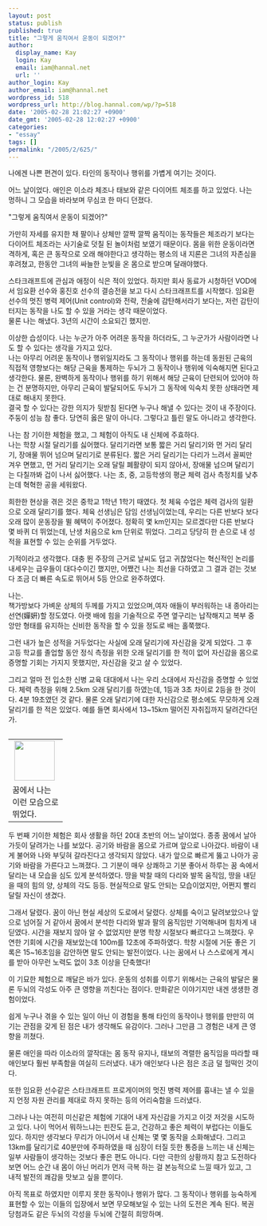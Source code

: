 ```yaml
---
layout: post
status: publish
published: true
title: "그렇게 움직여서 운동이 되겠어?"
author:
  display_name: Kay
  login: Kay
  email: iam@hannal.net
  url: ''
author_login: Kay
author_email: iam@hannal.net
wordpress_id: 518
wordpress_url: http://blog.hannal.com/wp/?p=518
date: '2005-02-28 21:02:27 +0900'
date_gmt: '2005-02-28 12:02:27 +0900'
categories:
- "essay"
tags: []
permalink: "/2005/2/625/"
---
```

<p>나에겐 나쁜 편견이 있다. 타인의 동작이나 행위를 가볍게 여기는 것이다.</p>
<p>어느 날이었다. 애인은 이소라 체조나 태보와 같은 다이어트 체조를 하고 있었다. 나는 멍하니 그 모습을 바라보며 무심코 한 마디 던졌다.</p>
<p> "그렇게 움직여서 운동이 되겠어?"</p>
<p>가만히 자세를 유지한 채 팔이나 상체만 깔짝 깔짝 움직이는 동작들은 체조라기 보다는 다이어트 체조라는 사기술로 덧칠 된 놀이처럼 보였기 때문이다. 몸을 위한 운동이라면 격하게, 혹은 큰 동작으로 오래 해야한다고 생각하는 평소의 내 지론은 그녀의 자존심을 후려쳤고, 한동안 그녀의 싸늘한 눈빛을 온 몸으로 받으며 달래야했다.</p>
<p>
스타크래프트에 관심과 애정이 식은 적이 있었다. 하지만 회사 동료가 시청하던 VOD에서 임요환 선수와 홍진호 선수의 결승전을 보고 다시 스타크래프트를 시작했다. 임요환 선수의 멋진 병력 제어(Unit control)와 전략, 전술에 감탄해서라기 보다는, 저런 감탄이 터지는 동작을 나도 할 수 있을 거라는 생각 때문이었다.<br />
물론 나는 해냈다. 3년의 시간이 소요되긴 했지만.</p>
<p>
이상한 습성이다. 나는 누군가 아주 어려운 동작을 하더라도, 그 누군가가 사람이라면 나도 할 수 있다는 생각을 가지고 있다.<br />
나는 아무리 어려운 동작이나 행위일지라도 그 동작이나 행위를 하는데 동원된 근육의 직접적 영향보다는 해당 근육을 통제하는 두뇌가 그 동작이나 행위에 익숙해지면 된다고 생각한다. 물론, 완벽하게 동작이나 행위를 하기 위해서 해당 근육이 단련되어 있어야 하는 건 분명하지만, 아무리 근육이 발달되어도 두뇌가 그 동작에 익숙치 못한 상태라면 제대로 해내지 못한다.<br />
결국 할 수 있다는 강한 의지가 뒷받침 된다면 누구나 해낼 수 있다는 것이 내 주장이다. 주둥이 성능 참 좋다. 당연히 옳은 말이 아니다. 그렇다고 틀린 말도 아니라고 생각한다.</p>
<p>나는 참 기이한 체험을 했고, 그 체험이 아직도 내 신체에 주효하다.<br />
나는 학창 시절 달리기를 싫어했다. 달리기라면 보통 짧은 거리 달리기와 먼 거리 달리기, 장애물 뛰어 넘으며 달리기로 분류된다. 짧은 거리 달리기는 다리가 느려서 꼴찌만 겨우 면했고, 먼 거리 달리기는 오래 달릴 폐활량이 되지 않아서, 장애물 넘으며 달리기는 다칠까봐 겁이 나서 싫어했다. 나는 초, 중, 고등학생의 평균 체력 검사 측정치를 낮추는데 혁혁한 공을 세워왔다.</p>
<p>희한한 현상을 겪은 것은 중학교 1학년 1학기 때였다. 첫 체육 수업은 체력 검사의 일환으로 오래 달리기를 했다. 체육 선생님은 담임 선생님이었는데, 우리는 다른 반보다 보다 오래 많이 운동장을 뛸 혜택이 주어졌다. 정확히 몇 km인지는 모르겠다만 다른 반보다 몇 바퀴 더 뛰었는데, 난생 처음으로 km 단위로 뛰었다. 그리고 당당히 한 손으로 내 성적을 표현할 수 있는 순위를 거두었다.</p>
<p>기적이라고 생각했다. 대충 뛴 주장의 근거로 날씨도 덥고 귀찮었다는 혁신적인 논리를 내세우는 급우들이 대다수이긴 했지만, 어쨌건 나는 최선을 다하였고 그 결과 걷는 것보다 조금 더 빠른 속도로 뛰어서 5등 안으로 완주하였다.</p>
<p>나는.<br />
책가방보다 가벼운 상체의 두께를 가지고 있었으며,여자 애들이 부러워하는 내 종아리는 선연(嬋姸)할 정도였다. 아랫 배에 힘을 기술적으로 주면 옆구리는 납작해지고 복부 중앙만 형태를 유지하는 신비한 동작을 할 수 있을 정도로 배는 홀쭉했다.</p>
<p>그런 내가 높은 성적을 거두었다는 사실에 오래 달리기에 자신감을 갖게 되었다. 그 후 고등 학교를 졸업할 동안 정식 측정을 위한 오래 달리기를 한 적이 없어 자신감을 몸으로 증명할 기회는 가지지 못했지만, 자신감을 갖고 살 수 있었다.</p>
<p>그리고 얼마 전 입소한 신병 교육 대대에서 나는 우리 소대에서 자신감을 증명할 수 있었다. 체력 측정을 위해 2.5km 오래 달리기를 하였는데, 1등과 3초 차이로 2등을 한 것이다. 4분 19초였던 것 같다. 물론 오래 달리기에 대한 자신감으로 평소에도 무모하게 오래 달리기를 한 적은 있었다. 예를 들면 회사에서 13~15km 떨어진 자취집까지 달려간다던가.</p>
<table align="right">
<tr>
<td style="padding-left:5"><center><img src="http://blog.hannal.com/tt-attach/0228/050228193527514300/189509.gif" width="81" height="80"/></center></td>
</tr>
<tr>
<td class="centerphoto">꿈에서 나는<br />
이런 모습으로<br />
뛰었다. </td>
</tr>
</table>
<p>두 번째 기이한 체험은 회사 생활을 하던 20대 초반의 어느 날이었다. 종종 꿈에서 날아가듯이 달려가는 나를 보았다. 공기와 바람을 몸으로 가르며 앞으로 나아갔다. 바람이 내게 불어와 나와 부딪혀 갈라진다고 생각되지 않았다. 내가 앞으로 빠르게 뚫고 나아가 공기와 바람을 가른다고 느껴졌다. 그 기분이 매우 상쾌하고 기분 좋아서 하루는 꿈 속에서 달리는 내 모습을 심도 있게 분석하였다. 땅을 박찰 때의 다리와 발목 움직임, 땅을 내딛을 때의 힘의 양, 상체의 각도 등등. 현실적으로 말도 안되는 모습이었지만, 어쩐지 빨리 달릴 자신이 생겼다.</p>
<p>그래서 달렸다. 꿈이 아닌 현실 세상의 도로에서 달렸다. 상체를 숙이고 달려보았으나 앞으로 넘어질 거 같아서 꿈에서 분석한 다리와 발과 팔의 움직임만 기억해내며 힘차게 내딛였다. 시간을 재보지 않아 알 수 없었지만 분명 학창 시절보다 빠르다고 느껴졌다. 우연한 기회에 시간을 재보았는데 100m를 12초에 주파하였다. 학창 시절에 거둔 좋은 기록은 15~16초임을 감안하면 말도 안되는 발전이었다. 나는 꿈에서 나 스스로에게 계시를 받아 아무런 노력도 없이 3초 이상을 단축했다!</p>
<p>이 기묘한 체험으로 깨달은 바가 있다. 운동의 성취를 이루기 위해서는 근육의 발달은 물론 두뇌의 각성도 아주 큰 영향을 끼친다는 점이다. 만화같은 이야기지만 내겐 생생한 경험이었다.</p>
<p>
쉽게 누구나 겪을 수 있는 일이 아닌 이 경험을 통해 타인의 동작이나 행위를 만만히 여기는 관점을 갖게 된 점은 내가 생각해도 유감이다. 그러나 그만큼 그 경험은 내게 큰 영향을 끼쳤다.</p>
<p>물론 애인을 따라 이소라의 깔작대는 몸 동작 유지나, 태보의 격렬한 움직임을 따라할 때 애인보다 훨씬 부족함을 여실히 드러냈다. 내가 애인보다 나은 점은 조금 덜 헐떡인 것이다.</p>
<p>또한 임요환 선수같은 스타크래프트 프로게이머의 멋진 병력 제어를 흉내는 낼 수 있을지 언정 자원 관리를 제대로 하지 못하는 등의 어리숙함을 드러냈다.</p>
<p>그러나 나는 여전히 미신같은 체험에 기대어 내게 자신감을 가지고 이것 저것을 시도하고 있다. 나이 먹어서 뭐하느냐는 핀잔도 듣고, 건강하고 좋은 체력이 부럽다는 이들도 있다. 하지만 생각보다 무리가 아니어서 내 신체는 몇 몇 동작을 소화해냈다. 그리고 13km를 달리기로 40분만에 주파하였을 때 심장이 터질 듯한 통증을 느끼는 내 신체는 일부 사람들이 생각하는 것보다 좋은 편도 아니다. 다만 극한의 상황까지 참고 도전하다보면 어느 순간 내 몸이 아닌 머리가 먼저 극복 하는 걸 본능적으로 느낄 때가 있고, 그 내적 발전의 쾌감을 맛보고 싶을 뿐이다.</p>
<p>
아직 목표로 하였지만 이루지 못한 동작이나 행위가 많다. 그 동작이나 행위를 능숙하게 표현할 수 있는 이들의 입장에서 보면 무모해보일 수 있는 나의 도전은 계속 된다. 복권 당첨과도 같은 두뇌의 각성을 두뇌에 간절히 희망하며.</p>
